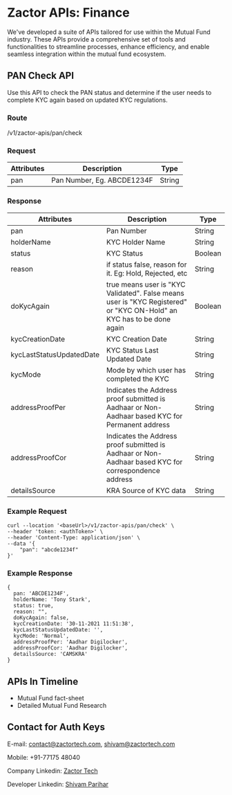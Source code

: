 # Zactor APIs: Finance
We've developed a suite of APIs tailored for use within the Mutual Fund industry. These APIs provide a comprehensive set of tools and functionalities to streamline processes, enhance efficiency, and enable seamless integration within the mutual fund ecosystem.

## PAN Check API

Use this API to check the PAN status and determine if the user needs to complete KYC again based on updated KYC regulations.

### Route
<baseUrl>/v1/zactor-apis/pan/check

### Request
Attributes | Description | Type
|---|---|---|
| pan | Pan Number, Eg. ABCDE1234F | String | 

### Response
Attributes | Description | Type
|---|---|---|
| pan | Pan Number | String |
| holderName | KYC Holder Name | String |
| status | KYC Status | Boolean |
| reason | if status false, reason for it. Eg: Hold, Rejected, etc | String |
| doKycAgain | true means user is "KYC Validated". False means user is "KYC Registered" or "KYC ON-Hold" an KYC has to be done again | Boolean |
| kycCreationDate | KYC Creation Date | String |
| kycLastStatusUpdatedDate | KYC Status Last Updated Date | String |
| kycMode | Mode by which user has completed the KYC | String |
| addressProofPer | Indicates the Address proof submitted is Aadhaar or Non-Aadhaar based KYC for Permanent address| String |
| addressProofCor | Indicates the Address proof submitted is Aadhaar or Non-Aadhaar based KYC for correspondence address | String |
| detailsSource | KRA Source of KYC data  | String |


### Example Request
```
curl --location '<baseUrl>/v1/zactor-apis/pan/check' \
--header 'token: <authToken>' \
--header 'Content-Type: application/json' \
--data '{
    "pan": "abcde1234f"
}'
```


### Example Response
```
{
  pan: 'ABCDE1234F',
  holderName: 'Tony Stark',
  status: true,
  reason: "",    
  doKycAgain: false,
  kycCreationDate: '30-11-2021 11:51:38',
  kycLastStatusUpdatedDate: '',
  kycMode: 'Normal',
  addressProofPer: 'Aadhar Digilocker',
  addressProofCor: 'Aadhar Digilocker',
  detailsSource: 'CAMSKRA'
}
```

## APIs In Timeline

- Mutual Fund fact-sheet
- Detailed Mutual Fund Research
  

## Contact for Auth Keys

E-mail: contact@zactortech.com, shivam@zactortech.com

Mobile: +91-77175 48040

Company Linkedin: [Zactor Tech](https://www.linkedin.com/company/zactor-tech)

Developer Linkedin: [Shivam Parihar](https://www.linkedin.com/in/shivamparihar/)
